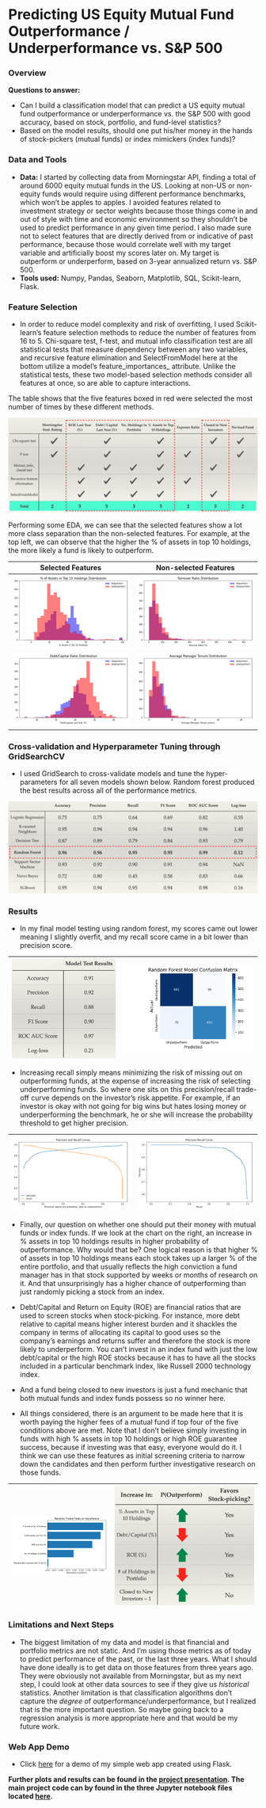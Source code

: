 # Predicting US Equity Mutual Fund Outperformance / Underperformance vs. S&P 500

### Overview

**Questions to answer:** 

- Can I build a classification model that can predict a US equity mutual fund outperformance or underperformance vs. the S&P 500 with good accuracy, based on stock, portfolio, and fund-level statistics?
- Based on the model results, should one put his/her money in the hands of stock-pickers (mutual funds) or index mimickers (index funds)?

### Data and Tools 

- **Data:** I started by collecting data from Morningstar API, finding a total of around 6000 equity mutual funds in the US. Looking at non-US or non-equity funds would require using different performance benchmarks, which won’t be apples to apples. I avoided features related to investment strategy or sector weights because those things come in and out of style with time and economic environment so they shouldn’t be used to predict performance in any given time period. I also made sure not to select features that are directly derived from or indicative of past performance, because those would correlate well with my target variable and artificially boost my scores later on. My target is outperform or underperform, based on 3-year annualized return vs. S&P 500.   
- **Tools used:** Numpy, Pandas, Seaborn, Matplotlib, SQL, Scikit-learn, Flask.

### Feature Selection

- In order to reduce model complexity and risk of overfitting, I used Scikit-learn’s feature selection methods to reduce the number of features from 16 to 5. Chi-square test, f-test, and mutual info classification test are all statistical tests that measure dependency between any two variables, and recursive feature elimination and SelectFromModel here at the bottom utilize a model’s feature_importances_ attribute. Unlike the statistical tests, these two model-based selection methods consider all features at once, so are able to capture interactions. 

The table shows that the five features boxed in red were selected the most number of times by these different methods.

![](Charts/feature_selection.png)

Performing some EDA, we can see that the selected features show a lot more class separation than the non-selected features. For example, at the top left, we can observe that the higher the % of assets in top 10 holdings, the more likely a fund is likely to outperform.

Selected Features | Non-selected Features
------------ | -------------
![](Charts/dist_assets_top10.png) | ![](Charts/dist_turnover.png)
![](Charts/dist_debt_to_capital.png) | ![](Charts/dist_manager_tenure.png)

### Cross-validation and Hyperparameter Tuning through GridSearchCV

-  I used GridSearch to cross-validate models and tune the hyper-parameters for all seven models shown below. Random forest produced the best results across all of the performance metrics.

![](Charts/choosing_the_best_model.png)

### Results

- In my final model testing using random forest, my scores came out lower meaning I slightly overfit, and my recall score came in a bit lower than precision score. 

![](Charts/model_test_results.png) | ![](Charts/test_confusion_matrix.png)
------------ | -------------

- Increasing recall simply means minimizing the risk of missing out on outperforming funds, at the expense of increasing the risk of selecting underperforming funds. So where one sits on this precision/recall trade-off curve depends on the investor’s risk appetite. For example, if an investor is okay with not going for big wins but hates losing money or underperforming the benchmark, he or she will increase the probability threshold to get higher precision.  

![](Charts/test_precision_recall_thres.png) | ![](Charts/test_precision_recall.png)
------------ | -------------

- Finally, our question on whether one should put their money with mutual funds or index funds. If we look at the chart on the right, an increase in % assets in top 10 holdings results in higher probability of outperformance. Why would that be? One logical reason is that higher % of assets in top 10 holdings means each stock takes up a larger % of the entire portfolio, and that usually reflects the high conviction a fund manager has in that stock supported by weeks or months of research on it. And that unsurprisingly has a higher chance of outperforming than just randomly picking a stock from an index. 

- Debt/Capital and Return on Equity (ROE) are financial ratios that are used to screen stocks when stock-picking. For instance, more debt relative to capital means higher interest burden and it shackles the company in terms of allocating its capital to good uses so the company’s earnings and returns suffer and therefore the stock is more likely to underperform. You can’t invest in an index fund with just the low debt/capital or the high ROE stocks because it has to have all the stocks included in a particular benchmark index, like Russell 2000 technology index.  

- And a fund being closed to new investors is just a fund mechanic that both mutual funds and index funds possess so no winner here.  

- All things considered, there is an argument to be made here that it is worth paying the higher fees of a mutual fund if top four of the five conditions above are met. Note that I don’t believe simply investing in funds with high % assets in top 10 holdings or high ROE guarantee success, because if investing was that easy, everyone would do it. I think we can use these features as initial screening criteria to narrow down the candidates and then perform further investigative research on those funds.  

![](Charts/feature_importance.png) | ![](Charts/favor_stock_picking.png)
------------ | -------------


### Limitations and Next Steps

- The biggest limitation of my data and model is that financial and portfolio metrics are not static. And I’m using those metrics as of today to predict performance of the past, or the last three years. What I should have done ideally is to get data on those features from three years ago. They were obviously not available from Morningstar, but as my next step, I could look at other data sources to see if they give us *historical* statistics. Another limitation is that classification algorithms don’t capture the *degree* of outperformance/underperformance, but I realized that is the more important question. So maybe going back to a regression analysis is more appropriate here and that would be my future work.

### Web App Demo

- Click [here](Web_app/web_app_demo.mov) for a demo of my simple web app created using Flask.


**Further plots and results can be found in the [project presentation](Presentation/Metis_Project3_PPT_vF.pdf). The main project code can by found in the three Jupyter notebook files located [here](Notebooks).**



